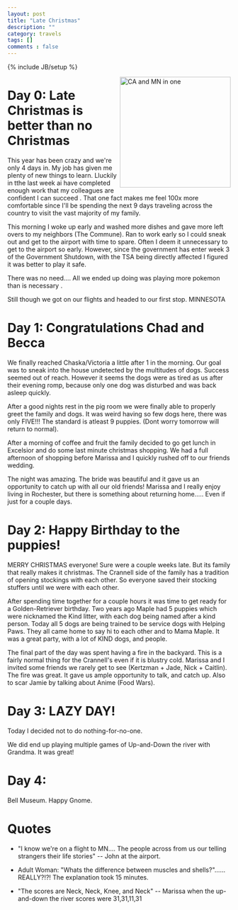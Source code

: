 ```yaml
---
layout: post
title: "Late Christmas"
description: ""
category: travels
tags: []
comments : false
---
```

{% include JB/setup %}

<img src="{{site.url}}/images/travels/2019Christmas/CAandMN.png" alt="CA and MN in one" style="width: 250px;" align="right"/>


# Day 0: Late Christmas  is better than no Christmas 

This year has been crazy and we're only 4 days in. My job has given me plenty of new things to learn. Lluckily in tthe last week ai have completed enough work that my colleagues are confident I can succeed . That one fact makes me feel 100x more comfortable since I'll be spending the next 9 days traveling across the country to visit the vast majority of my family.

This morning I woke up early and washed more dishes and gave more left overs to my neighbors (The Commune). Ran to work early so I could sneak out and get to the airport with time to spare. Often  I deem it unnecessary to get to the airport so early. However, since the government has enter week 3 of the Government Shutdown, with the TSA being directly affected I figured it was better to play it safe.

There was no need.... All we ended up doing was playing more pokemon than is necessary . 

Still though we got on our flights and headed to our first stop. MINNESOTA

# Day 1: Congratulations Chad and Becca

We finally reached Chaska/Victoria a little after 1 in the morning. Our goal was to sneak into the house undetected by the multitudes of dogs. Success seemed out of reach.  However it seems the dogs were as tired as us after their evening romp, because only one dog was disturbed and was back asleep quickly.

After a good nights rest in the pig room we were finally able to properly greet the family and dogs. It was weird having so few dogs here, there was only FIVE!!! The standard is atleast 9 puppies. (Dont worry tomorrow will return to normal). 

After a morning of coffee and fruit the family decided to go get lunch in Excelsior and do some last minute christmas shopping. We had a full afternoon of shopping before Marissa and I quickly rushed off to our friends wedding.

The night was amazing. The bride was beautiful and it gave us an opportunity to catch up with all our old friends! Marissa and I really enjoy living in Rochester, but there is something about returning home..... Even if just for a couple days.

# Day 2: Happy Birthday to the puppies!

MERRY CHRISTMAS everyone! Sure were a couple weeks late. But its family that really makes it christmas. The Crannell side of the family has a tradition of opening stockings with each other.  So everyone saved their stocking stuffers until we were with each other.

After spending time together for a couple hours it was time to get ready for a Golden-Retriever birthday. Two years ago Maple had 5 puppies which were nicknamed the Kind litter, with each dog being named after a kind person. Today all 5 dogs are being trained to be service dogs with Helping Paws. They all came home to say hi to each other and to Mama Maple. It was a great party, with a lot of KIND dogs, and people.

The final part of the day was spent having a fire in the backyard. This is a fairly normal thing for the Crannell's even if it is blustry cold. Marissa and I invited some friends we rarely get to see (Kertzman + Jade, Nick + Caitlin). The fire was great. It gave us ample opportunity to talk, and catch up. Also to scar Jamie by talking about Anime (Food Wars).

# Day 3: LAZY DAY!

Today I decided not to do nothing-for-no-one. 

We did end up playing multiple games of Up-and-Down the river with Grandma. It was great!

# Day 4: 

Bell Museum.
Happy Gnome.


# Quotes

* "I know we're on a flight to MN.... The people across from us our telling strangers their life stories" -- John at the airport.

* Adult Woman: "Whats the difference between muscles and shells?"...... REALLY?!?! The explanation took 15 minutes.

* "The scores are Neck, Neck, Knee, and Neck" -- Marissa when the up-and-down the river scores were 31,31,11,31

